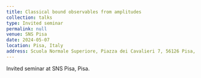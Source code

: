 ```yaml
---
title: Classical bound observables from amplitudes
collection: talks
type: Invited seminar
permalink: null
venue: SNS Pisa
date: 2024-05-07
location: Pisa, Italy
address: Scuola Normale Superiore, Piazza dei Cavalieri 7, 56126 Pisa, Italy
---
```


Invited seminar at SNS Pisa, Pisa.
